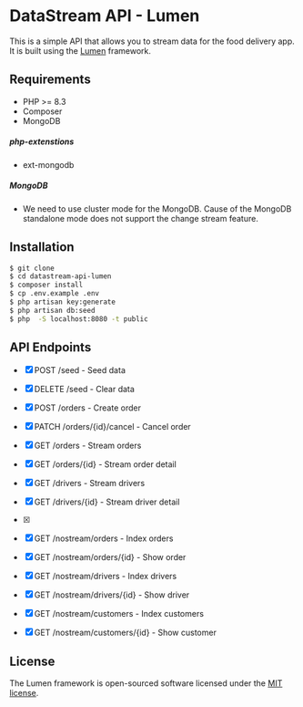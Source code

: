 # DataStream API - Lumen


This is a simple API that allows you to stream data for the food delivery app. It is built using the [Lumen](https://lumen.laravel.com/) framework.

## Requirements
- PHP >= 8.3
- Composer
- MongoDB 

##### php-extenstions
- ext-mongodb

##### MongoDB
- We need to use cluster mode for the MongoDB. Cause of the MongoDB standalone mode does not support the change stream feature.


## Installation
```bash
$ git clone
$ cd datastream-api-lumen
$ composer install
$ cp .env.example .env
$ php artisan key:generate
$ php artisan db:seed
$ php  -S localhost:8080 -t public
```


## API Endpoints
- [x] POST /seed - Seed data
- [x] DELETE /seed - Clear data
- [x] POST /orders - Create order
- [x] PATCH /orders/{id}/cancel - Cancel order
- [x] GET /orders - Stream orders
- [x] GET /orders/{id} - Stream order detail
- [x] GET /drivers - Stream drivers
- [x] GET /drivers/{id} - Stream driver detail
- [x] 
- [x] GET /nostream/orders - Index orders
- [x] GET /nostream/orders/{id} - Show order
- [x] GET /nostream/drivers - Index drivers
- [x] GET /nostream/drivers/{id} - Show driver
- [x] GET /nostream/customers - Index customers
- [x] GET /nostream/customers/{id} - Show customer



## License

The Lumen framework is open-sourced software licensed under the [MIT license](https://opensource.org/licenses/MIT).
